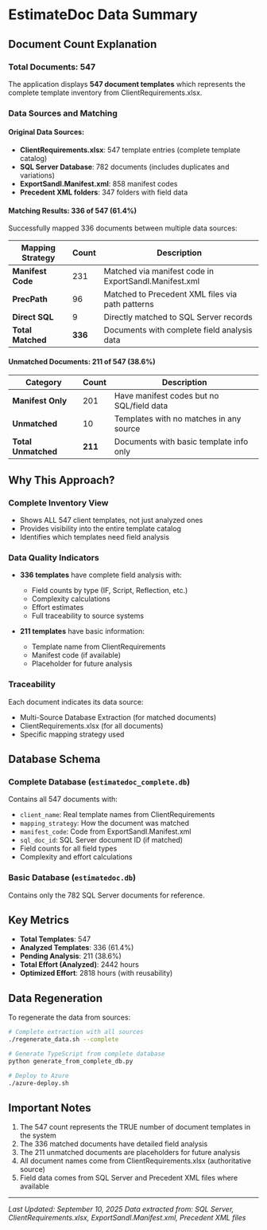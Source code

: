 # EstimateDoc Data Summary

## Document Count Explanation

### Total Documents: 547
The application displays **547 document templates** which represents the complete template inventory from ClientRequirements.xlsx.

### Data Sources and Matching

#### Original Data Sources:
- **ClientRequirements.xlsx**: 547 template entries (complete template catalog)
- **SQL Server Database**: 782 documents (includes duplicates and variations)
- **ExportSandI.Manifest.xml**: 858 manifest codes
- **Precedent XML folders**: 347 folders with field data

#### Matching Results: 336 of 547 (61.4%)
Successfully mapped 336 documents between multiple data sources:

| Mapping Strategy | Count | Description |
|-----------------|-------|-------------|
| **Manifest Code** | 231 | Matched via manifest code in ExportSandI.Manifest.xml |
| **PrecPath** | 96 | Matched to Precedent XML files via path patterns |
| **Direct SQL** | 9 | Directly matched to SQL Server records |
| **Total Matched** | **336** | Documents with complete field analysis data |

#### Unmatched Documents: 211 of 547 (38.6%)

| Category | Count | Description |
|----------|-------|-------------|
| **Manifest Only** | 201 | Have manifest codes but no SQL/field data |
| **Unmatched** | 10 | Templates with no matches in any source |
| **Total Unmatched** | **211** | Documents with basic template info only |

## Why This Approach?

### Complete Inventory View
- Shows ALL 547 client templates, not just analyzed ones
- Provides visibility into the entire template catalog
- Identifies which templates need field analysis

### Data Quality Indicators
- **336 templates** have complete field analysis with:
  - Field counts by type (IF, Script, Reflection, etc.)
  - Complexity calculations
  - Effort estimates
  - Full traceability to source systems

- **211 templates** have basic information:
  - Template name from ClientRequirements
  - Manifest code (if available)
  - Placeholder for future analysis

### Traceability
Each document indicates its data source:
- Multi-Source Database Extraction (for matched documents)
- ClientRequirements.xlsx (for all documents)
- Specific mapping strategy used

## Database Schema

### Complete Database (`estimatedoc_complete.db`)
Contains all 547 documents with:
- `client_name`: Real template names from ClientRequirements
- `mapping_strategy`: How the document was matched
- `manifest_code`: Code from ExportSandI.Manifest.xml
- `sql_doc_id`: SQL Server document ID (if matched)
- Field counts for all field types
- Complexity and effort calculations

### Basic Database (`estimatedoc.db`)
Contains only the 782 SQL Server documents for reference.

## Key Metrics

- **Total Templates**: 547
- **Analyzed Templates**: 336 (61.4%)
- **Pending Analysis**: 211 (38.6%)
- **Total Effort (Analyzed)**: 2442 hours
- **Optimized Effort**: 2818 hours (with reusability)

## Data Regeneration

To regenerate the data from sources:

```bash
# Complete extraction with all sources
./regenerate_data.sh --complete

# Generate TypeScript from complete database
python generate_from_complete_db.py

# Deploy to Azure
./azure-deploy.sh
```

## Important Notes

1. The 547 count represents the TRUE number of document templates in the system
2. The 336 matched documents have detailed field analysis
3. The 211 unmatched documents are placeholders for future analysis
4. All document names come from ClientRequirements.xlsx (authoritative source)
5. Field data comes from SQL Server and Precedent XML files where available

---
*Last Updated: September 10, 2025*
*Data extracted from: SQL Server, ClientRequirements.xlsx, ExportSandI.Manifest.xml, Precedent XML files*